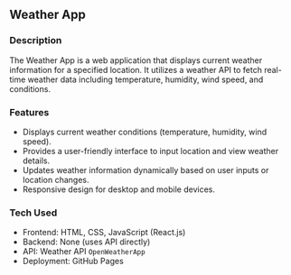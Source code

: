 ## Weather App

### Description
The Weather App is a web application that displays current weather information for a specified location. It utilizes a weather API to fetch real-time weather data including temperature, humidity, wind speed, and conditions.

### Features
- Displays current weather conditions (temperature, humidity, wind speed).
- Provides a user-friendly interface to input location and view weather details.
- Updates weather information dynamically based on user inputs or location changes.
- Responsive design for desktop and mobile devices.

### Tech Used
- Frontend: HTML, CSS, JavaScript (React.js)
- Backend: None (uses API directly)
- API: Weather API `OpenWeatherApp`
- Deployment: GitHub Pages 
